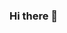 ### Hi there 👋

<!--
**aakanksha-j/aakanksha-j** is a ✨ _special_ ✨ repository because its `README.md` (this file) appears on your GitHub profile.

Here are some ideas to get you started:

- 🔭 I’m currently working on creating projects to build a portfolio. 
- 🌱 I’m currently learning various technologies needed to build personal projects such as Django Rest Framework, AWS and GCP, Flutter.
-->
